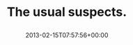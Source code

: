 ---
retweeted: false
source: <a href="http://twitter.com" rel="nofollow">Twitter Web Client</a>
entities:
  user_mentions: []
  urls: []
  symbols: []
  media:
  - expanded_url: https://twitter.com/bascht/status/302325861019963393/photo/1
    indices:
    - '20'
    - '40'
    url: http://t.co/peo6mX3Z
    media_url: http://pbs.twimg.com/media/BDITxNDCUAA9Vnl.png
    id_str: '302325861024157696'
    id: '302325861024157696'
    media_url_https: https://pbs.twimg.com/media/BDITxNDCUAA9Vnl.png
    sizes:
      large:
        w: '699'
        h: '191'
        resize: fit
      small:
        w: '680'
        h: '186'
        resize: fit
      medium:
        w: '699'
        h: '191'
        resize: fit
      thumb:
        w: '150'
        h: '150'
        resize: crop
    type: photo
    display_url: pic.twitter.com/peo6mX3Z
  hashtags: []
display_text_range:
- '0'
- '40'
favorite_count: '0'
id_str: '302325861019963393'
truncated: false
retweet_count: '0'
id: '302325861019963393'
possibly_sensitive: false
created_at: Fri Feb 15 07:57:56 +0000 2013
favorited: false
full_text: The usual suspects.
lang: en
extended_entities:
  media:
  - expanded_url: https://twitter.com/bascht/status/302325861019963393/photo/1
    indices:
    - '20'
    - '40'
    url: http://t.co/peo6mX3Z
    media_url: http://pbs.twimg.com/media/BDITxNDCUAA9Vnl.png
    id_str: '302325861024157696'
    id: '302325861024157696'
    media_url_https: https://pbs.twimg.com/media/BDITxNDCUAA9Vnl.png
    sizes:
      large:
        w: '699'
        h: '191'
        resize: fit
      small:
        w: '680'
        h: '186'
        resize: fit
      medium:
        w: '699'
        h: '191'
        resize: fit
      thumb:
        w: '150'
        h: '150'
        resize: crop
    type: photo
    display_url: pic.twitter.com/peo6mX3Z
tags:
- pesos/twitter
date: '2013-02-15T07:57:56+00:00'
src: https://twitter.com/bascht/status/302325861019963393
original_url: https://twitter.com/bascht/status/302325861019963393
type: twitter_tweet
media_url: https://img.bascht.com/twitter/pbs.twimg.com/media/BDITxNDCUAA9Vnl.png
text: The usual suspects.
title: 'The usual suspects.

  '

---